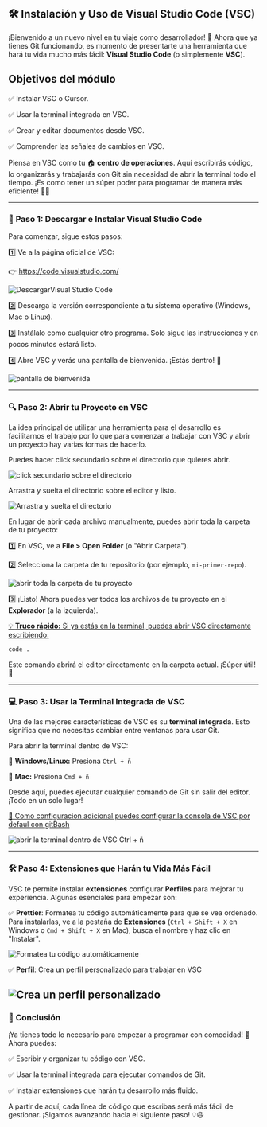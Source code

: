 ## 🛠️ **Instalación y Uso de Visual Studio Code (VSC)**

¡Bienvenido a un nuevo nivel en tu viaje como desarrollador! 🚀 Ahora que ya tienes Git funcionando, es momento de presentarte una herramienta que hará tu vida mucho más fácil: **Visual Studio Code** (o simplemente **VSC**).

## Objetivos del módulo

✅ Instalar VSC o Cursor.

✅ Usar la terminal integrada en VSC.

✅ Crear y editar documentos desde VSC.

✅ Comprender las señales de cambios en VSC.

Piensa en VSC como tu 🏠 **centro de operaciones**. Aquí escribirás código, lo organizarás y trabajarás con Git sin necesidad de abrir la terminal todo el tiempo. ¡Es como tener un súper poder para programar de manera más eficiente! 💪😃

---

### 🔽 **Paso 1: Descargar e Instalar Visual Studio Code**

Para comenzar, sigue estos pasos:

1️⃣ Ve a la página oficial de VSC:

👉 https://code.visualstudio.com/

![DescargarVisual Studio Code](https://i.imgur.com/0ATuyu9.png)

2️⃣ Descarga la versión correspondiente a tu sistema operativo (Windows, Mac o Linux).

3️⃣ Instálalo como cualquier otro programa. Solo sigue las instrucciones y en pocos minutos estará listo.

4️⃣ Abre VSC y verás una pantalla de bienvenida. ¡Estás dentro! 🎉

![pantalla de bienvenida](https://i.imgur.com/hG7nseK.png)

---

### 🔍 **Paso 2: Abrir tu Proyecto en VSC**

La idea principal de utilizar una herramienta para el desarrollo es facilitarnos el trabajo por lo que para comenzar a trabajar con VSC y abrir un proyecto hay varias formas de hacerlo.

Puedes hacer click secundario sobre el directorio que quieres abrir.

![click secundario sobre el directorio](https://i.imgur.com/BAD6F6R.png)

Arrastra y suelta el directorio sobre el editor y listo.

![Arrastra y suelta el directorio](https://i.imgur.com/b3b9gWW.png)

En lugar de abrir cada archivo manualmente, puedes abrir toda la carpeta de tu proyecto:

1️⃣ En VSC, ve a **File > Open Folder** (o "Abrir Carpeta").

2️⃣ Selecciona la carpeta de tu repositorio (por ejemplo, `mi-primer-repo`).

![abrir toda la carpeta de tu proyecto](https://i.imgur.com/9tvV3jL.png)

3️⃣ ¡Listo! Ahora puedes ver todos los archivos de tu proyecto en el **Explorador** (a la izquierda).

[💡 **Truco rápido:** Si ya estás en la terminal, puedes abrir VSC directamente escribiendo:](https://www.notion.so/mau-dev/code-r-54039b2e0d6a4050b6d402a5616cbfbf)

```bash
code .
```

Este comando abrirá el editor directamente en la carpeta actual. ¡Súper útil! 🚀

---

### 💻 **Paso 3: Usar la Terminal Integrada de VSC**

Una de las mejores características de VSC es su **terminal integrada**. Esto significa que no necesitas cambiar entre ventanas para usar Git.

Para abrir la terminal dentro de VSC:

🔹 **Windows/Linux:** Presiona `Ctrl + ñ`

🔹 **Mac:** Presiona `Cmd + ñ`

Desde aquí, puedes ejecutar cualquier comando de Git sin salir del editor. ¡Todo en un solo lugar!

[🚀 Como configuracion adicional puedes configurar la consola de VSC por defaul con gitBash](https://www.notion.so/mau-dev/Terminal-por-default-822f9e0a2e554950b8aa9b1d5155536a)

![abrir la terminal dentro de VSC `Ctrl + ñ`](https://i.imgur.com/rMl1jE4.png)

---

### 🛠️ **Paso 4: Extensiones que Harán tu Vida Más Fácil**

VSC te permite instalar **extensiones** configurar **Perfiles** para mejorar tu experiencia. Algunas esenciales para empezar son:

✅ **Prettier**: Formatea tu código automáticamente para que se vea ordenado.
Para instalarlas, ve a la pestaña de **Extensiones** (`Ctrl + Shift + X` en Windows o `Cmd + Shift + X` en Mac), busca el nombre y haz clic en "Instalar".

![Formatea tu código automáticamente](https://i.imgur.com/c0ge6Oi.png)

✅ **Perfil**: Crea un perfil personalizado para trabajar en VSC

## ![Crea un perfil personalizado](https://i.imgur.com/eGyqCg1.png)

### 🚀 **Conclusión**

¡Ya tienes todo lo necesario para empezar a programar con comodidad! 🎯 Ahora puedes:

✅ Escribir y organizar tu código con VSC.

✅ Usar la terminal integrada para ejecutar comandos de Git.

✅ Instalar extensiones que harán tu desarrollo más fluido.

A partir de aquí, cada línea de código que escribas será más fácil de gestionar. ¡Sigamos avanzando hacia el siguiente paso! 💡😃
